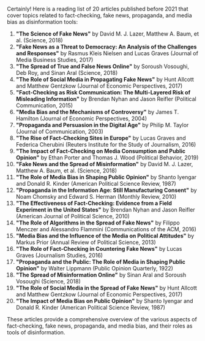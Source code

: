 Certainly! Here is a reading list of 20 articles published before 2021 that cover topics related to fact-checking, fake news, propaganda, and media bias as disinformation tools:

1. **"The Science of Fake News"** by David M. J. Lazer, Matthew A. Baum, et al. (Science, 2018)
2. **"Fake News as a Threat to Democracy: An Analysis of the Challenges and Responses"** by Rasmus Kleis Nielsen and Lucas Graves (Journal of Media Business Studies, 2017)
3. **"The Spread of True and False News Online"** by Soroush Vosoughi, Deb Roy, and Sinan Aral (Science, 2018)
4. **"The Role of Social Media in Propagating Fake News"** by Hunt Allcott and Matthew Gentzkow (Journal of Economic Perspectives, 2017)
5. **"Fact-Checking as Risk Communication: The Multi-Layered Risk of Misleading Information"** by Brendan Nyhan and Jason Reifler (Political Communication, 2015)
6. **"Media Bias and the Mechanisms of Controversy"** by James T. Hamilton (Journal of Economic Perspectives, 2004)
7. **"Propaganda and Persuasion in the Digital Age"** by Philip M. Taylor (Journal of Communication, 2003)
8. **"The Rise of Fact-Checking Sites in Europe"** by Lucas Graves and Federica Cherubini (Reuters Institute for the Study of Journalism, 2016)
9. **"The Impact of Fact-Checking on Media Consumption and Public Opinion"** by Ethan Porter and Thomas J. Wood (Political Behavior, 2019)
10. **"Fake News and the Spread of Misinformation"** by David M. J. Lazer, Matthew A. Baum, et al. (Science, 2018)
11. **"The Role of Media Bias in Shaping Public Opinion"** by Shanto Iyengar and Donald R. Kinder (American Political Science Review, 1987)
12. **"Propaganda in the Information Age: Still Manufacturing Consent"** by Noam Chomsky and Edward S. Herman (Monthly Review, 2010)
13. **"The Effectiveness of Fact-Checking: Evidence from a Field Experiment in the United States"** by Brendan Nyhan and Jason Reifler (American Journal of Political Science, 2010)
14. **"The Role of Algorithms in the Spread of Fake News"** by Filippo Menczer and Alessandro Flammini (Communications of the ACM, 2016)
15. **"Media Bias and the Influence of the Media on Political Attitudes"** by Markus Prior (Annual Review of Political Science, 2013)
16. **"The Role of Fact-Checking in Countering Fake News"** by Lucas Graves (Journalism Studies, 2016)
17. **"Propaganda and the Public: The Role of Media in Shaping Public Opinion"** by Walter Lippmann (Public Opinion Quarterly, 1922)
18. **"The Spread of Misinformation Online"** by Sinan Aral and Soroush Vosoughi (Science, 2018)
19. **"The Role of Social Media in the Spread of Fake News"** by Hunt Allcott and Matthew Gentzkow (Journal of Economic Perspectives, 2017)
20. **"The Impact of Media Bias on Public Opinion"** by Shanto Iyengar and Donald R. Kinder (American Political Science Review, 1987)

These articles provide a comprehensive overview of the various aspects of fact-checking, fake news, propaganda, and media bias, and their roles as tools of disinformation.